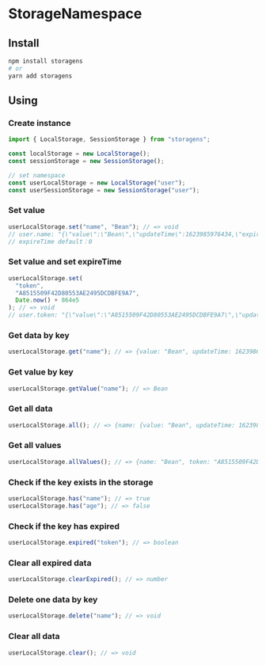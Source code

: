 # StorageNamespace

## Install

```bash
npm install storagens
# or
yarn add storagens
```

## Using

### Create instance

```js
import { LocalStorage, SessionStorage } from "storagens";

const localStorage = new LocalStorage();
const sessionStorage = new SessionStorage();

// set namespace
const userLocalStorage = new LocalStorage("user");
const userSessionStorage = new SessionStorage("user");
```

### Set value

```js
userLocalStorage.set("name", "Bean"); // => void
// user.name: "{\"value\":\"Bean\",\"updateTime\":1623985976434,\"expireTime\":0}"
// expireTime default：0
```

### Set value and set expireTime

```js
userLocalStorage.set(
  "token",
  "A8515509F42D80553AE2495DCDBFE9A7",
  Date.now() + 864e5
); // => void
// user.token: "{\"value\":\"A8515509F42D80553AE2495DCDBFE9A7\",\"updateTime\":1623986348117,\"expireTime\":1624072748116}"
```

### Get data by key

```js
userLocalStorage.get("name"); // => {value: "Bean", updateTime: 1623986570960, expireTime: 0}
```

### Get value by key

```js
userLocalStorage.getValue("name"); // => Bean
```

### Get all data

```js
userLocalStorage.all(); // => {name: {value: "Bean", updateTime: 1623987036202, expireTime: 0}, token: {value: "A8515509F42D80553AE2495DCDBFE9A7", updateTime: 1623987036203, expireTime: 1624073436202}}
```

### Get all values

```js
userLocalStorage.allValues(); // => {name: "Bean", token: "A8515509F42D80553AE2495DCDBFE9A7"}
```

### Check if the key exists in the storage

```js
userLocalStorage.has("name"); // => true
userLocalStorage.has("age"); // => false
```

### Check if the key has expired

```js
userLocalStorage.expired("token"); // => boolean
```

### Clear all expired data

```js
userLocalStorage.clearExpired(); // => number
```

### Delete one data by key

```js
userLocalStorage.delete("name"); // => void
```

### Clear all data

```js
userLocalStorage.clear(); // => void
```

